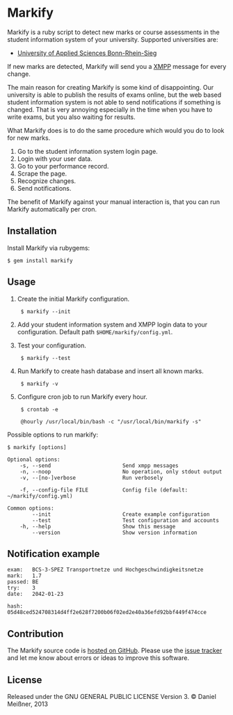 # Markify

Markify is a ruby script to detect new marks or course assessments in the student information system of your university.
Supported universities are:

* [University of Applied Sciences Bonn-Rhein-Sieg](http://h-brs.de)

If new marks are detected, Markify will send you a [XMPP](http://xmpp.org/) message for every change.

The main reason for creating Markify is some kind of disappointing. Our university is able to publish the results of
exams online, but the web based student information system is not able to send notifications if something is changed.
That is very annoying especially in the time when you have to write exams, but you also waiting for results.

What Markify does is to do the same procedure which would you do to look for new marks.

1. Go to the student information system login page.
2. Login with your 	user data.
3. Go to your performance record.
4. Scrape the page.
5. Recognize changes.
6. Send notifications.

The benefit of Markify against your manual interaction is, that you can run Markify automatically per cron.

## Installation

Install Markify via rubygems:

    $ gem install markify

## Usage

1. Create the initial Markify configuration.

        $ markify --init

2. Add your student information system and XMPP login data to your configuration. Default path ``$HOME/markify/config.yml``.

3. Test your configuration.

        $ markify --test

4. Run Markify to create hash database and insert all known marks.

        $ markify -v

5. Configure cron job to run Markify every hour.

        $ crontab -e

        @hourly /usr/local/bin/bash -c "/usr/local/bin/markify -s"

Possible options to run markify:

    $ markify [options]

    Optional options:
        -s, --send                       Send xmpp messages
        -n, --noop                       No operation, only stdout output
        -v, --[no-]verbose               Run verbosely

        -f, --config-file FILE           Config file (default: ~/markify/config.yml)

    Common options:
            --init                       Create example configuration
            --test                       Test configuration and accounts
        -h, --help                       Show this message
            --version                    Show version information

## Notification example

    exam:   BCS-3-SPEZ Transportnetze und Hochgeschwindigkeitsnetze
    mark:   1.7
    passed: BE
    try:    3
    date:   2042-01-23

    hash:   05d48ced524708314d4ff2e628f7200b06f02ed2e40a36efd92bbf449f474cce

## Contribution

The Markify source code is [hosted on GitHub](https://github.com/meise/markify). Please use the
[issue tracker](https://github.com/meise/markify/issues) and let me know about errors or ideas to improve this software.

## License

Released under the GNU GENERAL PUBLIC LICENSE Version 3. © Daniel Meißner, 2013